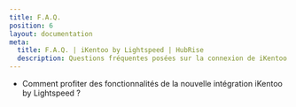 ```yaml
---
title: F.A.Q.
position: 6
layout: documentation
meta:
  title: F.A.Q. | iKentoo by Lightspeed | HubRise
  description: Questions fréquentes posées sur la connexion de iKentoo by Lightspeed à HubRise. Connectez vos applications à HubRise avec facilité et synchronisez vos données.
---
```


- <Link to="/apps/ikentoo-lightspeed/faqs/mettre-a-jour-ikentoo-bridge">Comment profiter des fonctionnalités de la nouvelle intégration iKentoo by Lightspeed ?</Link>
